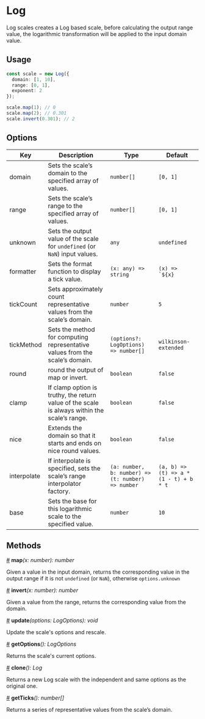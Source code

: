 # Log

Log scales creates a Log based scale, before calculating the output range value, the logarithmic transformation will be applied to the input domain value.

## Usage

```ts
const scale = new Log({
  domain: [1, 10],
  range: [0, 1],
  exponent: 2
});

scale.map(1); // 0
scale.map(2); // 0.301
scale.invert(0.301); // 2
```

## Options

| Key | Description | Type | Default|  
| ----| ----------- | -----| -------|
| domain | Sets the scale’s domain to the specified array of values. | `number[]` | `[0, 1]` |
| range | Sets the scale’s range to the specified array of values. | `number[]` | `[0, 1]` |
| unknown | Sets the output value of the scale for `undefined` (or `NaN`) input values. | `any` | `undefined` |
| formatter | Sets the format function to display a tick value. | `(x: any) => string` | ```(x) => `${x}```|
| tickCount | Sets approximately count representative values from the scale’s domain. | `number` | `5` |
| tickMethod | Sets the method for computing representative values from the scale’s domain. | `(options?: LogOptions) => number[]` | `wilkinson-extended` |
| round | round the output of map or invert. | `boolean` | `false` |
| clamp | If clamp option is truthy, the return value of the scale is always within the scale’s range. | `boolean` | `false` |
| nice | Extends the domain so that it starts and ends on nice round values. | `boolean` | `false` |
| interpolate | If interpolate is specified, sets the scale’s range interpolator factory. | `(a: number, b: number) => (t: number) => number` | `(a, b) => (t) => a * (1 - t) + b * t` |
| base | Sets the base for this logarithmic scale to the specified value. | `number` | `10` |

## Methods

<a name="Log_map" href="#Log_map">#</a> **map**<i>(x: number): number</i>

Given a value in the input domain, returns the corresponding value in the output range if it is not `undefined` (or `NaN`), otherwise `options.unknown`

<a name="Log_invert" href="#Log_invert">#</a> **invert**<i>(x: number): number</i>

Given a value from the range, returns the corresponding value from the domain.

<a name="Log_update" href="#Log_update">#</a> **update**<i>(options: LogOptions): void</i>

Update the scale's options and rescale.

<a name="Log_getOptions" href="#Log_getOptions">#</a> **getOptions**<i>(): LogOptions</i>

Returns the scale's current options.

<a name="Log_clone" href="#Log_clone">#</a> **clone**<i>(): Log</i>

Returns a new Log scale with the independent and same options as the original one.

<a name="Log_get_ticks" href="#Log_get_ticks">#</a> **getTicks**<i>(): number[]</i>

Returns a series of representative values from the scale’s domain.
